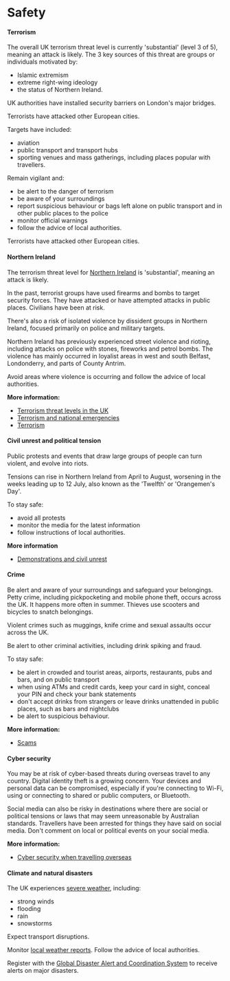 # Safety

#### Terrorism

The overall UK terrorism threat level is currently 'substantial' (level 3 of 5), meaning an attack is likely. The 3 key sources of this threat are groups or individuals motivated by:

* Islamic extremism
* extreme right-wing ideology
* the status of Northern Ireland.

UK authorities have installed security barriers on London's major bridges.

Terrorists have attacked other European cities.

Targets have included:

* aviation
* public transport and transport hubs
* sporting venues and mass gatherings, including places popular with travellers.

Remain vigilant and:

* be alert to the danger of terrorism
* be aware of your surroundings
* report suspicious behaviour or bags left alone on public transport and in other public places to the police
* monitor official warnings
* follow the advice of local authorities.

Terrorists have attacked other European cities.

#### Northern Ireland

The terrorism threat level for [Northern Ireland](https://www.mi5.gov.uk/threat-levels) is 'substantial', meaning an attack is likely.

In the past, terrorist groups have used firearms and bombs to target security forces. They have attacked or have attempted attacks in public places. Civilians have been at risk.

There's also a risk of isolated violence by dissident groups in Northern Ireland, focused primarily on police and military targets.

Northern Ireland has previously experienced street violence and rioting, including attacks on police with stones, fireworks and petrol bombs. The violence has mainly occurred in loyalist areas in west and south Belfast, Londonderry, and parts of County Antrim. 

Avoid areas where violence is occurring and follow the advice of local authorities.

**More information:**

* [Terrorism threat levels in the UK](https://www.gov.uk/terrorism-national-emergency/terrorism-threat-levels)
* [Terrorism and national emergencies](https://www.gov.uk/terrorism-national-emergency/terrorism-threat-levels)
* [Terrorism](/before-you-go/safety/terrorism "Terrorism")

#### Civil unrest and political tension

Public protests and events that draw large groups of people can turn violent, and evolve into riots.

Tensions can rise in Northern Ireland from April to August, worsening in the weeks leading up to 12 July, also known as the 'Twelfth' or 'Orangemen's Day'.

To stay safe:

* avoid all protests
* monitor the media for the latest information
* follow instructions of local authorities.

**More information**

* [Demonstrations and civil unrest](/before-you-go/safety/protests-civil-unrest "Protests and civil unrest")

#### Crime

Be alert and aware of your surroundings and safeguard your belongings. Petty crime, including pickpocketing and mobile phone theft, occurs across the UK. It happens more often in summer. Thieves use scooters and bicycles to snatch belongings. 

Violent crimes such as muggings, knife crime and sexual assaults occur across the UK.

Be alert to other criminal activities, including drink spiking and fraud.

To stay safe:

* be alert in crowded and tourist areas, airports, restaurants, pubs and bars, and on public transport
* when using ATMs and credit cards, keep your card in sight, conceal your PIN and check your bank statements
* don't accept drinks from strangers or leave drinks unattended in public places, such as bars and nightclubs
* be alert to suspicious behaviour.

**More information:**

* [Scams](/before-you-go/safety/scams "Scams that affect travellers")

#### Cyber security

You may be at risk of cyber-based threats during overseas travel to any country. Digital identity theft is a growing concern. Your devices and personal data can be compromised, especially if you're connecting to Wi-Fi, using or connecting to shared or public computers, or Bluetooth. 

Social media can also be risky in destinations where there are social or political tensions or laws that may seem unreasonable by Australian standards. Travellers have been arrested for things they have said on social media. Don't comment on local or political events on your social media. 

**More information:**

* [Cyber security when travelling overseas](/before-you-go/staying-safe/cyber-security "Cyber security when travelling overseas")

#### Climate and natural disasters

The UK experiences [severe weather](/while-youre-away/crisis-or-emergency/severe-weather-incident "There's a severe weather incident"), including:

* strong winds
* flooding
* rain
* snowstorms

Expect transport disruptions.

Monitor [local weather reports](http://www.metoffice.gov.uk/barometer/uk-storm-centre). Follow the advice of local authorities.

Register with the [Global Disaster Alert and Coordination System](http://www.gdacs.org/) to receive alerts on major disasters.